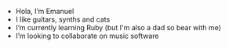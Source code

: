 -  Hola, I’m Emanuel
-  I like guitars, synths and cats
-  I’m currently learning Ruby (but I'm also a dad so bear with me)
-  I’m looking to collaborate on music software

<!---
ehihn/ehihn is a ✨ special ✨ repository because its `README.md` (this file) appears on your GitHub profile.
You can click the Preview link to take a look at your changes.
--->
